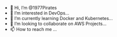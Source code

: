 - 👋 Hi, I’m @1977Pirates
- 👀 I’m interested in DevOps...
- 🌱 I’m currently learning Docker and Kubernetes...
- 💞️ I’m looking to collaborate on AWS Projects...
- 📫 How to reach me ...

<!---
1977Pirates/1977Pirates is a ✨ special ✨ repository because its `README.md` (this file) appears on your GitHub profile.
You can click the Preview link to take a look at your changes.
--->
